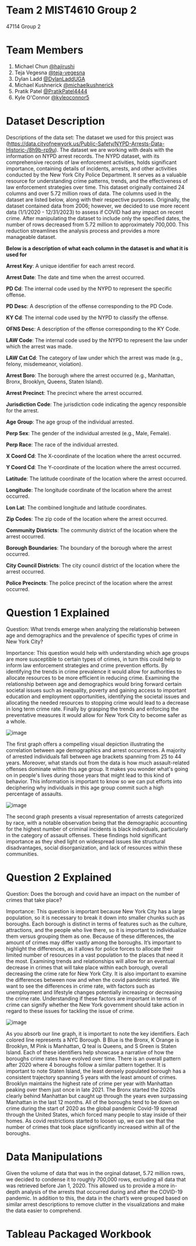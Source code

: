# Team 2 MIST4610 Group 2 
47114 Group 2
# Team Members
1. Michael Chun [@hajirushi](https://github.com/hajirushi)
2. Teja Vegesna [@teja-vegesna](https://github.com/teja-vegesna)
3. Dylan Ladd [@DylanLaddUGA](https://github.com/DylanLaddUGA)
4. Michael Kushnerick [@michaelkushnerick](https://github.com/michaelkushnerick)
5. Pratik Patel [@PratikPatel4444](https://github.com/PratikPatel4444) 
6. Kyle O'Connor [@kyleoconnor5](https://github.com/kyleoconnor5)
# Dataset Description
Descriptions of the data set: The dataset we used for this project was
(https://data.cityofnewyork.us/Public-Safety/NYPD-Arrests-Data-Historic-/8h9b-rp9u). The dataset we are working with deals with the information on NYPD arrest records. The NYPD dataset, with its comprehensive records of law enforcement activities, holds significant importance, containing details of incidents, arrests, and other activities conducted by the New York City Police Department. It serves as a valuable resource for understanding crime patterns, trends, and the effectiveness of law enforcement strategies over time. This dataset originally contained 24 columns and over 5.72 million rows of data. The columns used in the dataset are listed below, along with their respective purposes. Originally, the dataset contained data from 2006; however, we decided to use more recent data (1/1/2020 - 12/31/2023) to assess if COVID had any impact on recent crime. After manipulating the dataset to include only the specified dates, the number of rows decreased from 5.72 million to approximately 700,000. This reduction streamlines the analysis process and provides a more manageable dataset.

**Below is a description of what each column in the dataset is and what it is used for**

**Arrest Key**: A unique identifier for each arrest record.

**Arrest Date**: The date and time when the arrest occurred.

**PD Cd**: The internal code used by the NYPD to represent the specific offense.

**PD Desc**: A description of the offense corresponding to the PD Code.

**KY Cd**: The internal code used by the NYPD to classify the offense.

**OFNS Desc**: A description of the offense corresponding to the KY Code.

**LAW Code**: The internal code used by the NYPD to represent the law under which the arrest was made.

**LAW Cat Cd**: The category of law under which the arrest was made (e.g., felony, misdemeanor, violation).

**Arrest Boro**: The borough where the arrest occurred (e.g., Manhattan, Bronx, Brooklyn, Queens, Staten Island).

**Arrest Precinct**: The precinct where the arrest occurred.

**Jurisdiction Code**: The jurisdiction code indicating the agency responsible for the arrest.

**Age Group**: The age group of the individual arrested.

**Perp Sex**: The gender of the individual arrested (e.g., Male, Female).

**Perp Race**: The race of the individual arrested.

**X Coord Cd**: The X-coordinate of the location where the arrest occurred.

**Y Coord Cd**: The Y-coordinate of the location where the arrest occurred.

**Latitude**: The latitude coordinate of the location where the arrest occurred.

**Longitude**: The longitude coordinate of the location where the arrest occurred.

**Lon Lat**: The combined longitude and latitude coordinates.

**Zip Codes**: The zip code of the location where the arrest occurred.

**Community Districts**: The community district of the location where the arrest occurred.

**Borough Boundaries**: The boundary of the borough where the arrest occurred.

**City Council Districts**: The city council district of the location where the arrest occurred.

**Police Precincts**: The police precinct of the location where the arrest occurred.




# Question 1 Explained
Question: What trends emerge when analyzing the relationship between age and demographics and the prevalence of specific types of crime in New York City?



Importance:
This question would help with understanding which age groups are more susceptible to certain types of crimes, in turn this could help to inform law enforcement strategies and crime prevention efforts. By identifying the trends in crime prevalence it would allow for authorities to allocate resources to be more efficient in reducing crime. Examining the relationship between age and demographics would bring forward certain societal issues such as inequality, poverty and gaining access to important education and employment opportunities, identifying the societal issues and allocating the needed resources to stopping crime would lead to a decrease in long term crime rate. Finally by grasping the trends and enforcing the preventative measures it would allow for New York City to become safer as a whole.


![image](https://github.com/DylanLaddUGA/Group-Project-2/assets/163002852/27c82584-1304-4374-888a-2ef3e0f8fe2d)


The first graph offers a compelling visual depiction illustrating the correlation between age demographics and arrest occurrences. A majority of arrested individuals fall between age brackets spanning from 25 to 44 years. Moreover, what stands out from the data is how much assault-related offenses dominate within this age group. It makes you wonder what's going on in people's lives during those years that might lead to this kind of behavior. This information is important to know so we can put efforts into deciphering why individuals in this age group commit such a high percentage of assaults.


![image](https://github.com/DylanLaddUGA/Group-Project-2/assets/163002852/e9dc0b9f-6da4-4477-b69c-36b2ab8b757f)

The second graph presents a visual representation of arrests categorized by race, with a notable observation being that the demographic accounting for the highest number of criminal incidents is black individuals, particularly in the category of assault offenses. These findings hold significant importance as they shed light on widespread issues like structural disadvantages, social disorganization, and lack of resources within these communities.

# Question 2 Explained
Question: Does the borough and covid have an impact on the number of crimes that take place?

Importance:
This question is important because New York City has a large population, so it is necessary to break it down into smaller chunks such as boroughs. Each borough is distinct in terms of features such as the culture, attractions, and the people who live there, so it is important to individualize them versus grouping them as one. Because of these differences, the amount of crimes may differ vastly among the boroughs. It’s important to highlight the differences, as it allows for police forces to allocate their limited number of resources in a vast population to the places that need it the most. Examining trends and relationships will allow for an eventual decrease in crimes that will take place within each borough, overall decreasing the crime rate for New York City. It is also important to examine the differences between now and when the covid pandemic started. We want to see the differences in crime rate, with factors such as unemployment and lifestyle changes potentially increasing or decreasing the crime rate. Understanding if these factors are important in terms of crime can signify whether the New York government should take action in regard to these issues for tackling the issue of crime.


![image](https://github.com/DylanLaddUGA/Group-Project-2/assets/163002852/7944fc1b-c575-4b7b-8fc4-b58b6ff09c02)

As you absorb our line graph, it is important to note the key identifiers. Each colored line represents a NYC Borough. B Blue is the Bronx, K Orange is Brooklyn, M Pink is Manhattan, Q teal is Queens, and S Green is Staten Island. Each of these identifiers help showcase a narrative of how the boroughs crime rates have evolved over time. There is an overall pattern after 2020 where 4 boroughs follow a similar pattern together. It is important to note Staten Island, the least densely populated borough has a consistent trajectory spanning 5 years with the least amount of crimes. Brooklyn maintains the highest rate of crime per year with Manhattan peaking over them just once in late 2021. The Bronx started the 2020s clearly behind Manhattan but caught up through the years even surpassing Manhattan in the last 12 months. All of the boroughs tend to be down on crime during the start of 2020 as the global pandemic Covid-19 spread through the United States, which forced many people to stay inside of their homes. As covid restrictions started to loosen up, we can see that the number of crimes that took place significantly increased within all of the boroughs.


# Data Manipulations
 Given the volume of data that was in the orginal dataset, 5.72 million rows, we decided to condense it to roughly 700,000 rows, excluding all data that was retrieved before Jan 1, 2020.  This allowed us to provide a more in-depth analysis of the arrests that occurred during and after the COVID-19 pandemic. In addition to this, the data in the chart’s were grouped based on similar arrest descriptions to remove clutter in the visualizations and make the data easier to comprehend.

 # Tableau Packaged Workbook
